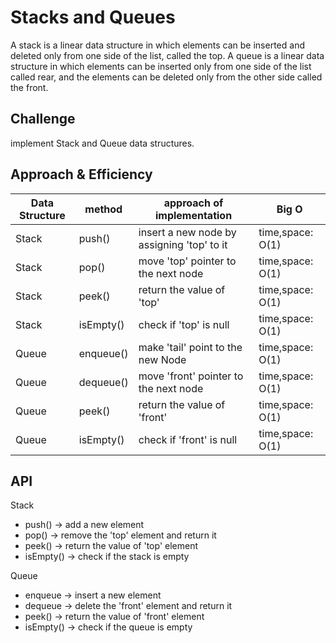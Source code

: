 # Stacks and Queues
A stack is a linear data structure in which elements can be inserted and deleted only from one side of the list, called the top.
A queue is a linear data structure in which elements can be inserted only from one side of the list called rear, and the elements can be deleted only from the other side called the front. 

## Challenge
implement Stack and Queue data structures.

## Approach & Efficiency
|Data Structure|method|approach of implementation|Big O|
|--------------|------|--------------------------|-----|
|Stack|push()|insert a new node by assigning 'top' to it|time,space: O(1)|
|Stack|pop()|move 'top' pointer to the next node|time,space: O(1)|
|Stack|peek()|return the value of 'top'|time,space: O(1)|
|Stack|isEmpty()|check if 'top' is null|time,space: O(1)|
|Queue|enqueue()|make 'tail' point to the new Node|time,space: O(1)|
|Queue|dequeue()|move 'front' pointer to the next node|time,space: O(1)|
|Queue|peek()|return the value of 'front'|time,space: O(1)|
|Queue|isEmpty()|check if 'front' is null|time,space: O(1)|

## API
Stack
* push() -> add a new element
* pop() -> remove the 'top' element and return it
* peek() -> return the value of 'top' element
* isEmpty() -> check if the stack is empty

Queue
* enqueue -> insert a new element
* dequeue -> delete the 'front' element and return it
* peek() -> return the value of 'front' element
* isEmpty() -> check if the queue is empty